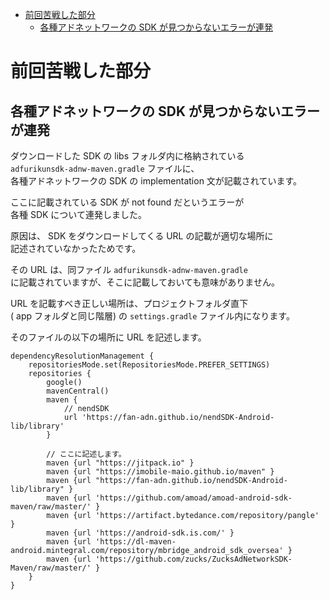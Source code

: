 - [前回苦戦した部分](#前回苦戦した部分)
  - [各種アドネットワークの SDK が見つからないエラーが連発](#各種アドネットワークの-sdk-が見つからないエラーが連発)


# 前回苦戦した部分

## 各種アドネットワークの SDK が見つからないエラーが連発

ダウンロードした SDK の libs フォルダ内に格納されている  
`adfurikunsdk-adnw-maven.gradle` ファイルに、  
各種アドネットワークの SDK の implementation 文が記載されています。

ここに記載されている SDK が not found だというエラーが  
各種 SDK について連発しました。

原因は、 SDK をダウンロードしてくる URL の記載が適切な場所に  
記述されていなかったためです。

その URL は、同ファイル `adfurikunsdk-adnw-maven.gradle`  
に記載されていますが、そこに記載しておいても意味がありません。

URL を記載すべき正しい場所は、プロジェクトフォルダ直下  
( app フォルダと同じ階層) の `settings.gradle` ファイル内になります。

そのファイルの以下の場所に URL を記述します。

```
dependencyResolutionManagement {
    repositoriesMode.set(RepositoriesMode.PREFER_SETTINGS)
    repositories {
        google()
        mavenCentral()
        maven {
            // nendSDK
            url 'https://fan-adn.github.io/nendSDK-Android-lib/library'
        }

        // ここに記述します。
        maven {url "https://jitpack.io" }
        maven {url "https://imobile-maio.github.io/maven" }
        maven {url "https://fan-adn.github.io/nendSDK-Android-lib/library" }
        maven {url 'https://github.com/amoad/amoad-android-sdk-maven/raw/master/' }
        maven {url 'https://artifact.bytedance.com/repository/pangle' }
        maven {url 'https://android-sdk.is.com/' }
        maven {url 'https://dl-maven-android.mintegral.com/repository/mbridge_android_sdk_oversea' }
        maven {url 'https://github.com/zucks/ZucksAdNetworkSDK-Maven/raw/master/' }
    }
}
```



